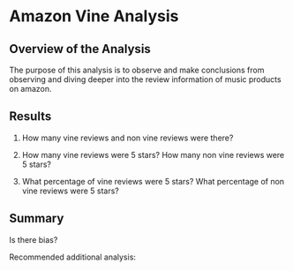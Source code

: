 # Amazon Vine Analysis

## Overview of the Analysis
The purpose of this analysis is to observe and make conclusions from observing and diving deeper into the review information of music products on amazon.

## Results
1. How many vine reviews and non vine reviews were there?

2. How many vine reviews were 5 stars? How many non vine reviews were 5 stars?

3. What percentage of vine reviews were 5 stars? What percentage of non vine reviews were 5 stars?



## Summary
Is there bias?

Recommended additional analysis:
